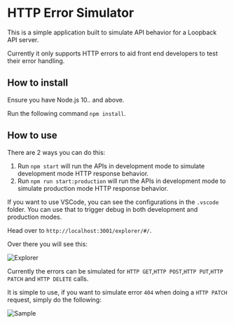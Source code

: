 # HTTP Error Simulator

This is a simple application built to simulate API behavior for a Loopback API server.

Currently it only supports HTTP errors to aid front end developers to test their error handling.

## How to install

Ensure you have Node.js 10.*.* and above. 

Run the following command `npm install`.

## How to use

There are 2 ways you can do this:

1. Run `npm start` will run the APIs in development mode to simulate development mode HTTP response behavior.
1. Run `npm run start:production` will run the APIs in development mode to simulate production mode HTTP response behavior.

If you want to use VSCode, you can see the configurations in the `.vscode` folder. You can use that to trigger debug in both development and production modes.

Head over to `http://localhost:3001/explorer/#/`.

Over there you will see this:

![Explorer](https://i.imgur.com/q5ZmiOv.png "API Explorer")

Currently the errors can be simulated for `HTTP GET`,`HTTP POST`,`HTTP PUT`,`HTTP PATCH` and `HTTP DELETE` calls.

It is simple to use, if you want to simulate error `404` when doing a `HTTP PATCH` request, simply do the following:

![Sample](https://i.imgur.com/YhDXaR1.png "HTTP Patch Sample")
